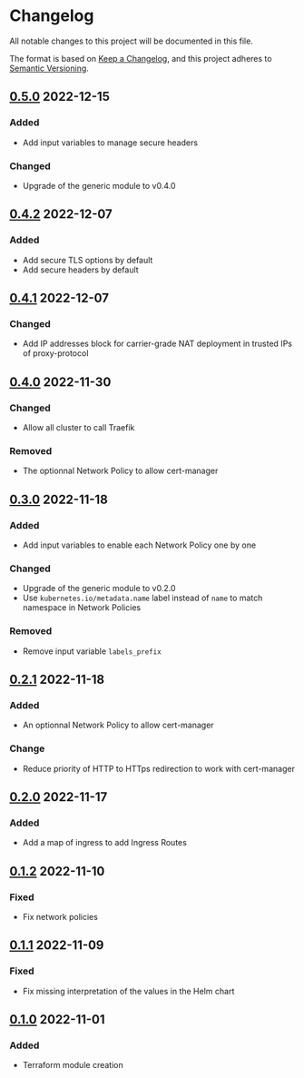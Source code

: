 # Changelog

All notable changes to this project will be documented in this file.

The format is based on [Keep a Changelog](https://keepachangelog.com/en/1.0.0/),
and this project adheres to [Semantic Versioning](https://semver.org/spec/v2.0.0.html).

<!-- markdownlint-configure-file { "MD024": { "allow_different_nesting": true } } -->

## [0.5.0] 2022-12-15

### Added

- Add input variables to manage secure headers

### Changed

- Upgrade of the generic module to v0.4.0

## [0.4.2] 2022-12-07

### Added

- Add secure TLS options by default
- Add secure headers by default

## [0.4.1] 2022-12-07

### Changed

- Add IP addresses block for carrier-grade NAT deployment in trusted IPs of proxy-protocol

## [0.4.0] 2022-11-30

### Changed

- Allow all cluster to call Traefik

### Removed

- The optionnal Network Policy to allow cert-manager

## [0.3.0] 2022-11-18

### Added

- Add input variables to enable each Network Policy one by one

### Changed

- Upgrade of the generic module to v0.2.0
- Use `kubernetes.io/metadata.name` label instead of `name` to match namespace in Network Policies

### Removed

- Remove input variable `labels_prefix`

## [0.2.1] 2022-11-18

### Added

- An optionnal Network Policy to allow cert-manager

### Change

- Reduce priority of HTTP to HTTps redirection to work with cert-manager

## [0.2.0] 2022-11-17

### Added

- Add a map of ingress to add Ingress Routes

## [0.1.2] 2022-11-10

### Fixed

- Fix network policies

## [0.1.1] 2022-11-09

### Fixed

- Fix missing interpretation of the values in the Helm chart

## [0.1.0] 2022-11-01

### Added

- Terraform module creation

[0.5.0]: https://usine.solution-libre.fr/french-high-availability-multi-cloud-hosting/terraform-modules/traefik/-/compare/v0.4.2...v0.5.0
[0.4.2]: https://usine.solution-libre.fr/french-high-availability-multi-cloud-hosting/terraform-modules/traefik/-/compare/v0.4.1...v0.4.2
[0.4.1]: https://usine.solution-libre.fr/french-high-availability-multi-cloud-hosting/terraform-modules/traefik/-/compare/v0.4.0...v0.4.1
[0.4.0]: https://usine.solution-libre.fr/french-high-availability-multi-cloud-hosting/terraform-modules/traefik/-/compare/v0.3.0...v0.4.0
[0.3.0]: https://usine.solution-libre.fr/french-high-availability-multi-cloud-hosting/terraform-modules/traefik/-/compare/v0.2.1...v0.3.0
[0.2.1]: https://usine.solution-libre.fr/french-high-availability-multi-cloud-hosting/terraform-modules/traefik/-/compare/v0.2.0...v0.2.1
[0.2.0]: https://usine.solution-libre.fr/french-high-availability-multi-cloud-hosting/terraform-modules/traefik/-/compare/v0.1.2...v0.2.0
[0.1.2]: https://usine.solution-libre.fr/french-high-availability-multi-cloud-hosting/terraform-modules/traefik/-/compare/v0.1.1...v0.1.2
[0.1.1]: https://usine.solution-libre.fr/french-high-availability-multi-cloud-hosting/terraform-modules/traefik/-/compare/v0.1.0...v0.1.1
[0.1.0]: https://usine.solution-libre.fr/french-high-availability-multi-cloud-hosting/terraform-modules/traefik/-/tags/v0.1.0
